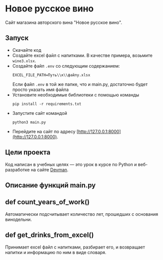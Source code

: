 # Новое русское вино

Сайт магазина авторского вина "Новое русское вино".

## Запуск

- Скачайте код
- Создайте excel файл с напитками. В качестве примера, возьмите `wine3.xlsx`.
- Создайте файл `.env` со следующим содержанием:
  ```dotenv
  EXCEL_FILE_PATH=Путь\\к\\файлу.xlsx
  ```
  Если файл `.env` в той же папке, что и main.py, достаточно будет просто указать имя файла
- Установите необходимые библиотеки с помощью команды 
  ```
  pip install -r requirements.txt
  ```
- Запустите сайт командой 
    ```
    python3 main.py
    ```
- Перейдите на сайт по адресу [http://127.0.0.1:8000](http://127.0.0.1:8000).

## Цели проекта

Код написан в учебных целях — это урок в курсе по Python и веб-разработке на сайте [Devman](https://dvmn.org).

Описание функций main.py
----

def count_years_of_work()
-
Автоматически подсчитывает количество лет, прошедших с основания винодельни.

def get_drinks_from_excel()
-
Принимает excel файл с напитками, разбирает его, и возвращает напитки и информацию по ним в виде словаря.
